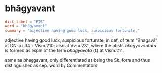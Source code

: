 # bhāgyavant

``` toml
dict_label = "PTS"
word = "bhāgyavant"
summary = "adjective having good luck, auspicious fortunate,"
```

adjective having good luck, auspicious fortunate, in def. of term “Bhagavā” at DN\-a.i.34 = Vism.210; also at Vv\-a.231, where the abstr. *bhāgyavantatā* is formed as expln of the term *bhāgyavatā* (f.) at Vism.211.

same as bhaggavant, only differentiated as being the Sk. form and thus distinguished as sep. word by Commentators

